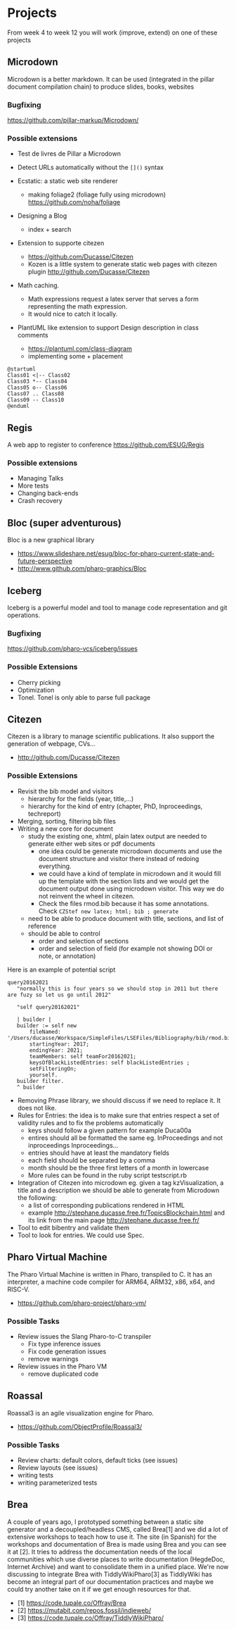# Projects

From week 4 to week 12 you will work (improve, extend) on one of these projects

## Microdown
Microdown is a better markdown. It can be used (integrated in the pillar document compilation chain) to produce slides, books, websites

### Bugfixing

https://github.com/pillar-markup/Microdown/

### Possible extensions
- Test de livres de Pillar a Microdown
- Detect URLs automatically without the `[]()` syntax
- Ecstatic: a static  web site renderer 
   - making foliage2 (foliage fully using microdown) https://github.com/noha/foliage
- Designing a Blog
  - index + search	
- Extension to supporte citezen
  - https://github.com/Ducasse/Citezen
  - Kozen is a little system to generate static web pages with citezen plugin http://github.com/Ducasse/Citezen

- Math caching. 
   - Math expressions request a latex server that serves a form representing the math expression. 
   - It would nice to catch it locally.

- PlantUML like extension to support Design description in class comments
   -  https://plantuml.com/class-diagram
   - implementing some + placement

```
@startuml
Class01 <|-- Class02
Class03 *-- Class04
Class05 o-- Class06
Class07 .. Class08
Class09 -- Class10
@enduml
```


## Regis
A web app to register to conference https://github.com/ESUG/Regis

### Possible extensions
- Managing Talks
- More tests
- Changing back-ends
- Crash recovery

## Bloc (super adventurous)
Bloc is a new graphical library
- https://www.slideshare.net/esug/bloc-for-pharo-current-state-and-future-perspective
- http://www.github.com/pharo-graphics/Bloc

## Iceberg
Iceberg is a powerful model and tool to manage code representation and git operations.

### Bugfixing

https://github.com/pharo-vcs/iceberg/issues

### Possible Extensions
- Cherry picking
- Optimization
- Tonel. Tonel is only able to parse full package


## Citezen 
Citezen is a library to manage scientific publications. It also support the generation of webpage, CVs...
- http://github.com/Ducasse/Citezen

### Possible Extensions
- Revisit the bib model and visitors 
   - hierarchy for the fields (year, title,...) 
   - hierarchy for the kind of entry (chapter, PhD, Inproceedings, techreport)
- Merging, sorting, filtering bib files 
- Writing a new core for document 
   - study the existing one, xhtml, plain latex output are needed to generate either web sites or pdf documents
      - one idea could be generate microdown documents and use the document structure and visitor there instead of redoing everything.
      - we could have a kind of template in microdown and it would fill up the template with the section lists and we would get the document output done using microdown visitor. This way we do not reinvent the wheel in citezen. 
      - Check the files rmod.bib because it has some annotations. Check `CZStef new latex; html; bib ; generate`
   - need to be able to produce document with title, sections, and list of reference
   - should be able to control
      - order and selection of sections
      - order and selection of field (for example not showing DOI or note, or annotation)

 Here is an example of potential script
 ```
 query20162021
	"normally this is four years so we should stop in 2011 but there are fuzy so let us go until 2012"

	"self query20162021"

	| builder |
	builder := self new
		fileNamed: '/Users/ducasse/Workspace/SimpleFiles/LSEFiles/Bibliography/bib/rmod.bib';
		startingYear: 2017;
		endingYear: 2021;
		teamMembers: self teamFor20162021;
		keysOfBlackListedEntries: self blackListedEntries ;
		setFilteringOn;
		yourself.
	builder filter.
	^ builder 
```      
      
- Removing Phrase library, we should discuss if we need to replace it. It does not like. 
- Rules for Entries: the idea is to make sure that entries respect a set of validity rules and to fix the problems automatically
   - keys should follow a given pattern for example Duca00a
   - entires should all be formatted the same eg. InProceedings and not inproceedings Inproceedings...
   - entries should have at least the mandatory fields
   - each field should be separated by a comma
   - month should be the three first letters of a month in lowercase
   - More rules can be found in the ruby script testscript.rb
- Integration of Citezen into microdown eg. given a tag kzVisualization, a title and a description we should be able to generate from Microdown the following: 
   - a list of corresponding publications rendered in HTML
   - example http://stephane.ducasse.free.fr/TopicsBlockchain.html and its link from the main page http://stephane.ducasse.free.fr/
- Tool to edit bibentry and validate them
- Tool to look for entries. We could use Spec.

## Pharo Virtual Machine
The Pharo Virtual Machine is written in Pharo, transpiled to C.
It has an interpreter, a machine code compiler for ARM64, ARM32, x86, x64, and RISC-V.
- https://github.com/pharo-project/pharo-vm/

### Possible Tasks
- Review issues the Slang Pharo-to-C transpiler
   - Fix type inference issues
   - Fix code generation issues
   - remove warnings
- Review issues in the Pharo VM
   - remove duplicated code


## Roassal
Roassal3 is an agile visualization engine for Pharo.
- https://github.com/ObjectProfile/Roassal3/

### Possible Tasks
- Review charts: default colors, default ticks (see issues)
- Review layouts (see issues)
- writing tests
- writing parameterized tests

## Brea
A couple of years ago, I prototyped something between a static site generator and a decoupled/headless CMS, called Brea[1] and we did a lot of extensive workshops to teach how to use it. The site (in Spanish) for the workshops and documentation of Brea is made using Brea and you can see it at [2]. It tries to address the documentation needs of the local communities which use diverse places to write documentation (HegdeDoc, Internet Archive) and want to consolidate them in a unified place. We're now discussing to integrate Brea with TiddlyWikiPharo[3] as TiddlyWiki has become an integral part of our documentation practices and maybe we could try another take on it if we get enough resources for that.

- [1] https://code.tupale.co/Offray/Brea
- [2] https://mutabit.com/repos.fossil/indieweb/
- [3] https://code.tupale.co/Offray/TiddlyWikiPharo/
